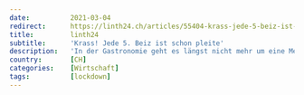 ```yaml
---
date:          2021-03-04
redirect:      https://linth24.ch/articles/55404-krass-jede-5-beiz-ist-schon-pleite
title:         linth24
subtitle:      'Krass! Jede 5. Beiz ist schon pleite'
description:   'In der Gastronomie geht es längst nicht mehr um eine Meinung zu den Lockerungen, sondern ums nackte Überleben. Bereits jetzt mussten schon 20 Prozent der Betriebe aufgeben. Vielen weiteren droht ebenfalls das bittere Ende...'
country:       [CH]
categories:    [Wirtschaft]
tags:          [lockdown]
---
```


